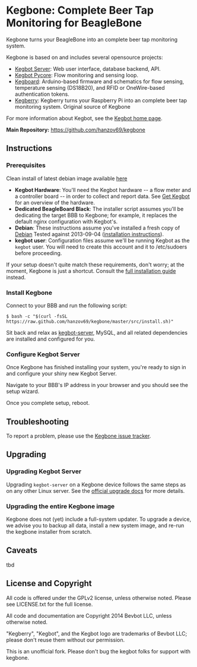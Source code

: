 # Kegbone: Complete Beer Tap Monitoring for BeagleBone

Kegbone turns your BeagleBone into an complete beer tap monitoring
system.

Kegbone is based on and includes several opensource projects:

* [Kegbot Server](https://github.com/Kegbot/kegbot-server): Web user interface,
  database backend, API.
* [Kegbot Pycore](https://github.com/Kegbot/kegbot-pycore): Flow monitoring
  and sensing loop.
* [Kegboard](https://github.com/Kegbot/kegboard): Arduino-based firmware and
  schematics for flow sensing, temperature sensing (DS18B20), and
  RFID or OneWire-based authentication tokens.
* [Kegberry](https://github.com/Kegbot/kegberry): Kegberry turns your Raspberry Pi into an complete beer tap monitoring system. Original source of Kegbone

For more information about Kegbot, see the
[Kegbot home page](https://kegbot.org).

**Main Repository:** https://github.com/hanzov69/kegbone


## Instructions

### Prerequisites

Clean install of latest debian image available [here](http://beagleboard.org/latest-images)

* **Kegbot Hardware**: You'll need the Kegbot hardware -- a flow meter and a
  controller board -- in order to collect and report data.
  See [Get Kegbot](https://kegbot.org/get-kegbot) for an overview of the hardware.
* **Dedicated BeagleBoard Black**: The installer script assumes you'll be dedicating
  the target BBB to Kegbone; for example, it replaces the default nginx
  configuration with Kegbot's.
* **Debian**: These instructions assume you've installed a fresh copy of
  [Debian](http://beagleboard.org/latest-images) Tested against 2013-09-04
  ([installation instructions](http://elinux.org/RPi_Easy_SD_Card_Setup)).
* **kegbot user**: Configuration files assume we'll be running Kegbot as
  the `kegbot` user. You will need to create this account and it to /etc/sudoers before proceeding.

If your setup doesn't quite match these requirements, don't worry; at
the moment, Kegbone is just a shortcut.  Consult the
[full installation guide](https://kegbot.org/docs/server/) instead.


### Install Kegbone

Connect to your BBB and run the following script:

```
$ bash -c "$(curl -fsSL https://raw.github.com/hanzov69/kegbone/master/src/install.sh)"
```

Sit back and relax as [kegbot-server](https://github.com/Kegbot/kegbot-server),
MySQL, and all related dependencies are installed and configured for you.


### Configure Kegbot Server

Once Kegbone has finished installing your system, you're ready to sign in
and configure your shiny new Kegbot Server.

Navigate to your BBB's IP address in your browser and you should see the
setup wizard.

Once you complete setup, reboot.


## Troubleshooting

To report a problem, please use the
[Kegbone issue tracker](https://github.com/hanzov69/kegbone/issues).


## Upgrading

### Upgrading Kegbot Server

Upgrading `kegbot-server` on a Kegbone device follows the same steps as on
any other Linux server.  See the
[official upgrade docs](https://kegbot.org/docs/server/upgrade-kegbot/) for more
details.

### Upgrading the entire Kegbone image

Kegbone does not (yet) include a full-system updater.  To upgrade a device, we
advise you to backup all data, install a new system image, and re-run the
kegbone installer from scratch.


## Caveats

tbd


## License and Copyright

All code is offered under the GPLv2 license, unless otherwise noted. Please see
LICENSE.txt for the full license.

All code and documentation are Copyright 2014 Bevbot LLC, unless
otherwise noted.

"Kegberry", "Kegbot", and the Kegbot logo are trademarks of Bevbot LLC;
please don't reuse them without our permission.

This is an unofficial fork. Please don't bug the kegbot folks for support with kegbone.

